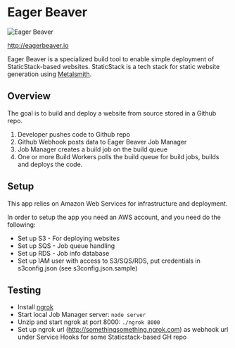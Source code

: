 Eager Beaver
============

![Eager Beaver](https://dl.dropboxusercontent.com/u/41921564/eagerbeaver.png)

http://eagerbeaver.io

Eager Beaver is a specialized build tool to enable simple deployment of StaticStack-based websites. StaticStack is a tech stack for static website generation using [Metalsmith](http://www.metalsmith.io/).

Overview
--------
The goal is to build and deploy a website from source stored in a Github repo.

1. Developer pushes code to Github repo
2. Github Webhook posts data to Eager Beaver Job Manager
3. Job Manager creates a build job on the build queue
4. One or more Build Workers polls the build queue for build jobs, builds and deploys the code.

Setup
-----
This app relies on Amazon Web Services for infrastructure and deployment.

In order to setup the app you need an AWS account, and you need do the following: 
 
- Set up S3 - For deploying websites
- Set up SQS - Job queue handling
- Set up RDS - Job info database
- Set up IAM user with access to S3/SQS/RDS, put credentials in s3config.json (see s3config.json.sample)

Testing
-------

 - Install [ngrok](https://ngrok.com/download)
 - Start local Job Manager server: `node server`
 - Unzip and start ngrok at port 8000: `./ngrok 8000`
 - Set up ngrok url (http://somethingsomething.ngrok.com) as webhook url under Service Hooks for some Staticstack-based GH repo
